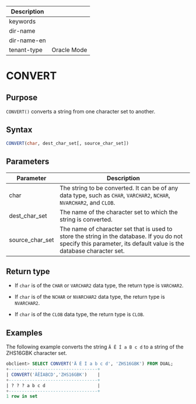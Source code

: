 | Description   |                 |
|---------------|-----------------|
| keywords      |                 |
| dir-name      |                 |
| dir-name-en   |                 |
| tenant-type   | Oracle Mode     |

# CONVERT

## Purpose

`CONVERT()` converts a string from one character set to another.

## Syntax

```sql
CONVERT(char, dest_char_set[, source_char_set])
```

## Parameters

| Parameter | Description |
|-----------------|----------------------------------------------------------------------|
| char | The string to be converted. It can be of any data type, such as `CHAR`, `VARCHAR2`, `NCHAR`, `NVARCHAR2`, and `CLOB`.  |
| dest_char_set | The name of the character set to which the string is converted.  |
| source_char_set | The name of character set that is used to store the string in the database. If you do not specify this parameter, its default value is the database character set.  |

## Return type

* If `char` is of the `CHAR` or `VARCHAR2` data type, the return type is `VARCHAR2`.

* If `char` is of the `NCHAR` or `NVARCHAR2` data type, the return type is `NVARCHAR2`.

* If `char` is of the `CLOB` data type, the return type is `CLOB`.

## Examples

The following example converts the string `Ä Ê Í a B c d` to a string of the ZHS16GBK character set.

```sql
obclient> SELECT CONVERT('Ä Ê Í a b c d', 'ZHS16GBK') FROM DUAL;
+----------------------------------+
| CONVERT('ÄÊÍABCD','ZHS16GBK')    |
+----------------------------------+
| ? ? ? a b c d                    |
+----------------------------------+
1 row in set
```
